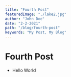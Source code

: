 ```yaml
---
title: "Fourth Post"
featuredImage: "./lake2.jpg"
author: "John Doe"
date: "2-2-2021"
path: "/blog/fourth-post"
keywords: "My Post, My Blog"
---
```


# Fourth Post

- Hello World
